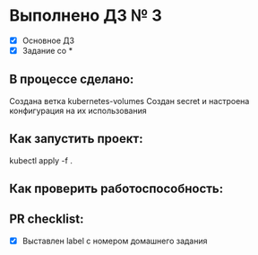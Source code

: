 # Выполнено ДЗ № 3

 - [x] Основное ДЗ
 - [x] Задание со *

## В процессе сделано:
  Создана ветка kubernetes-volumes
  Создан secret и настроена конфигурация на их использования

## Как запустить проект:
   kubectl apply -f .
## Как проверить работоспособность:
## PR checklist:
 - [x] Выставлен label с номером домашнего задания

 